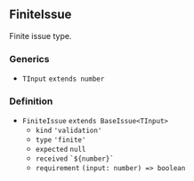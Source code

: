 FiniteIssue
-----------

Finite issue type.

### Generics

*   `TInput` `extends number`

### Definition

*   `FiniteIssue` `extends BaseIssue<TInput>`
    *   `kind` `'validation'`
    *   `type` `'finite'`
    *   `expected` `null`
    *   `received` `` `${number}` ``
    *   `requirement` `(input: number) => boolean`